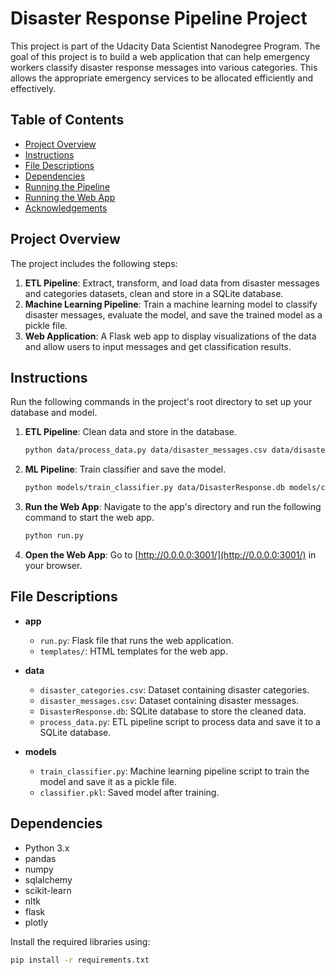 # Disaster Response Pipeline Project

This project is part of the Udacity Data Scientist Nanodegree Program. The goal of this project is to build a web application that can help emergency workers classify disaster response messages into various categories. This allows the appropriate emergency services to be allocated efficiently and effectively.

## Table of Contents
- [Project Overview](#project-overview)
- [Instructions](#instructions)
- [File Descriptions](#file-descriptions)
- [Dependencies](#dependencies)
- [Running the Pipeline](#running-the-pipeline)
- [Running the Web App](#running-the-web-app)
- [Acknowledgements](#acknowledgements)

## Project Overview

The project includes the following steps:
1. **ETL Pipeline**: Extract, transform, and load data from disaster messages and categories datasets, clean and store in a SQLite database.
2. **Machine Learning Pipeline**: Train a machine learning model to classify disaster messages, evaluate the model, and save the trained model as a pickle file.
3. **Web Application**: A Flask web app to display visualizations of the data and allow users to input messages and get classification results.

## Instructions

Run the following commands in the project's root directory to set up your database and model.

1. **ETL Pipeline**: Clean data and store in the database.
    ```sh
    python data/process_data.py data/disaster_messages.csv data/disaster_categories.csv data/DisasterResponse.db
    ```

2. **ML Pipeline**: Train classifier and save the model.
    ```sh
    python models/train_classifier.py data/DisasterResponse.db models/classifier.pkl
    ```

3. **Run the Web App**:
    Navigate to the app's directory and run the following command to start the web app.
    ```sh
    python run.py
    ```

4. **Open the Web App**:
    Go to [http://0.0.0.0:3001/](http://0.0.0.0:3001/) in your browser.

## File Descriptions

- **app**
  - `run.py`: Flask file that runs the web application.
  - `templates/`: HTML templates for the web app.

- **data**
  - `disaster_categories.csv`: Dataset containing disaster categories.
  - `disaster_messages.csv`: Dataset containing disaster messages.
  - `DisasterResponse.db`: SQLite database to store the cleaned data.
  - `process_data.py`: ETL pipeline script to process data and save it to a SQLite database.

- **models**
  - `train_classifier.py`: Machine learning pipeline script to train the model and save it as a pickle file.
  - `classifier.pkl`: Saved model after training.

## Dependencies

- Python 3.x
- pandas
- numpy
- sqlalchemy
- scikit-learn
- nltk
- flask
- plotly

Install the required libraries using:
```sh
pip install -r requirements.txt
